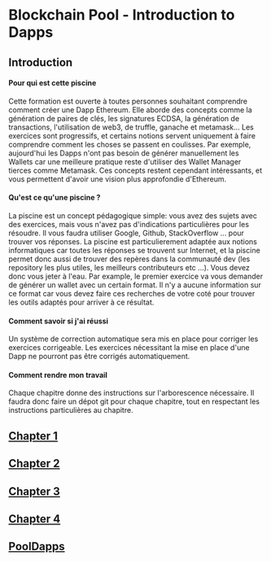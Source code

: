 # Blockchain Pool - Introduction to Dapps

## Introduction

#### Pour qui est cette piscine

Cette formation est ouverte à toutes personnes souhaitant comprendre comment créer une Dapp Ethereum. Elle aborde des concepts comme la génération de paires de clés, les signatures ECDSA, la génération de transactions, l'utilisation de web3, de truffle, ganache et metamask... Les exercices sont progressifs, et certains notions servent uniquement à faire comprendre comment les choses se passent en coulisses. Par exemple, aujourd'hui les Dapps n'ont pas besoin de générer manuellement les Wallets car une meilleure pratique reste d'utiliser des Wallet Manager tierces comme Metamask. Ces concepts restent cependant intéressants, et vous permettent d'avoir une vision plus approfondie d'Ethereum. 

#### Qu'est ce qu'une piscine ?

La piscine est un concept pédagogique simple: vous avez des sujets avec des exercices, mais vous n'avez pas d'indications particulières pour les résoudre. Il vous faudra utiliser Google, Github, StackOverflow ... pour trouver vos réponses. La piscine est particulierement adaptée aux notions informatiques car toutes les réponses se trouvent sur Internet, et la piscine permet donc aussi de trouver des repères dans la communauté dev (les repository les plus utiles, les meilleurs contributeurs etc ...). Vous devez donc vous jeter à l'eau. Par example, le premier exercice va vous demander de générer un wallet avec un certain format. Il n'y a aucune information sur ce format car vous devez faire ces recherches de votre coté pour trouver les outils adaptés pour arriver à ce résultat.

#### Comment savoir si j'ai réussi

Un système de correction automatique sera mis en place pour corriger les exercices corrigeable. Les exercices nécessitant la mise en place d'une Dapp ne pourront pas être corrigés automatiquement.

#### Comment rendre mon travail

Chaque chapitre donne des instructions sur l'arborescence nécessaire. Il faudra donc faire un dépot git pour chaque chapitre, tout en respectant les instructions particulières au chapitre.


## [Chapter 1](./Chap_01/chap_1.md)

## [Chapter 2](./Chap_02/chap_2.md)

## [Chapter 3](./Chap_03/chap_3.md)

## [Chapter 4](./Chap_04/chap_4.md)

## [PoolDapps](./PoolDapps/PoolDapps.md)
